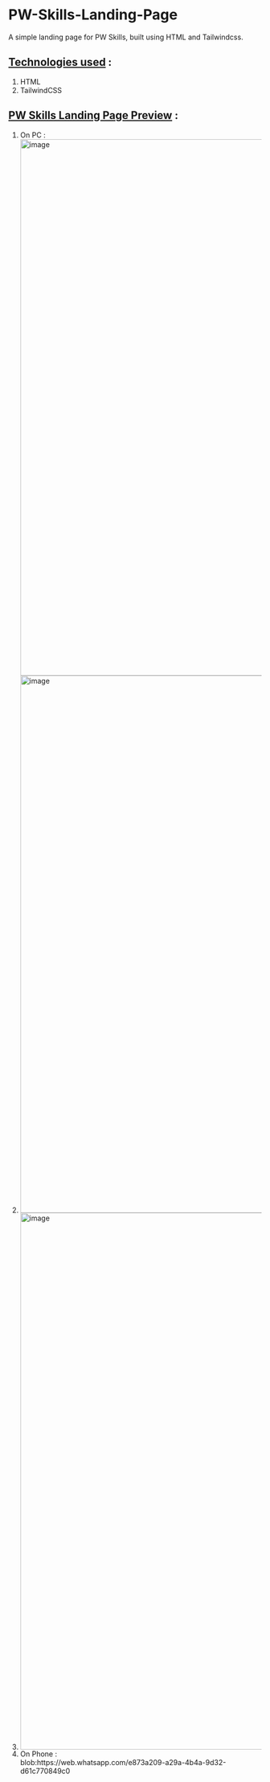 # PW-Skills-Landing-Page
A simple landing page for PW Skills, built using HTML and Tailwindcss.

<h2><u>Technologies used</u> : </h2>

<ol>
  <li>HTML</li>
  <li>TailwindCSS</li>
</ol>

<h2><u>PW Skills Landing Page Preview</u> : </h2>

<ol>
  <li>On PC : 
    <div>
      <img width="1068" alt="image" src="https://github.com/AmithBV0606/PW-Skills-Landing-Page/assets/154083629/ae4740a1-7be2-4d03-a723-702a53e06ba8">
    </div>
  </li>

  <li>
    <div>
      <img width="1070" alt="image" src="https://github.com/AmithBV0606/PW-Skills-Landing-Page/assets/154083629/f54f19c8-f0f1-452b-8388-8c92361777f6">
    </div>
  </li>

  <li>
    <div>
      <img width="1069" alt="image" src="https://github.com/AmithBV0606/PW-Skills-Landing-Page/assets/154083629/7cdf6644-6a95-46f2-8552-4ca65362b8bd">
    </div>
  </li>
  
  <li>On Phone : 
    <div>
      blob:https://web.whatsapp.com/e873a209-a29a-4b4a-9d32-d61c770849c0
    </div>
  </li>
</ol>
